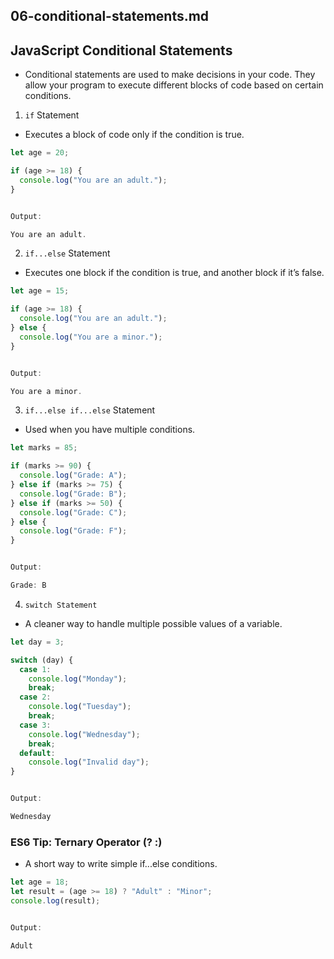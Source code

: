 
## 06-conditional-statements.md


## JavaScript Conditional Statements

- Conditional statements are used to make decisions in your code. They allow your program to execute different blocks of code based on certain conditions.

1. `if` Statement

- Executes a block of code only if the condition is true.

```ts
let age = 20;

if (age >= 18) {
  console.log("You are an adult."); 
}


Output:

You are an adult.

```

2. `if...else` Statement

- Executes one block if the condition is true, and another block if it’s false.


```ts
let age = 15;

if (age >= 18) {
  console.log("You are an adult.");
} else {
  console.log("You are a minor.");
}


Output:

You are a minor.
```


3. `if...else if...else` Statement

- Used when you have multiple conditions.


```ts
let marks = 85;

if (marks >= 90) {
  console.log("Grade: A");
} else if (marks >= 75) {
  console.log("Grade: B");
} else if (marks >= 50) {
  console.log("Grade: C");
} else {
  console.log("Grade: F");
}


Output:

Grade: B
```


4. `switch Statement`

- A cleaner way to handle multiple possible values of a variable.


```ts
let day = 3;

switch (day) {
  case 1:
    console.log("Monday");
    break;
  case 2:
    console.log("Tuesday");
    break;
  case 3:
    console.log("Wednesday");
    break;
  default:
    console.log("Invalid day");
}


Output:

Wednesday

```



### ES6 Tip: Ternary Operator (? :)

- A short way to write simple if...else conditions.

```ts
let age = 18;
let result = (age >= 18) ? "Adult" : "Minor";
console.log(result);


Output:

Adult

```

